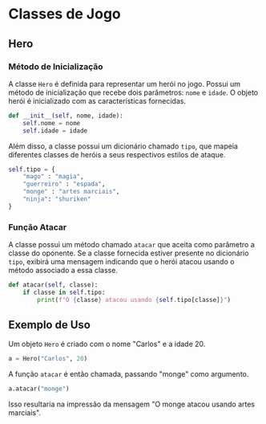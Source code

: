 # Classes de Jogo

## Hero

### Método de Inicialização

A classe `Hero` é definida para representar um herói no jogo. Possui um método de inicialização que recebe dois parâmetros: `nome` e `idade`. O objeto herói é inicializado com as características fornecidas.

```python
def __init__(self, nome, idade):
    self.nome = nome
    self.idade = idade
```

Além disso, a classe possui um dicionário chamado `tipo`, que mapeia diferentes classes de heróis a seus respectivos estilos de ataque.

```python
self.tipo = {
    "mago" : "magia",
    "guerreiro" : "espada",
    "monge" : "artes marciais",
    "ninja": "shuriken"
}
```

### Função Atacar

A classe possui um método chamado `atacar` que aceita como parâmetro a classe do oponente. Se a classe fornecida estiver presente no dicionário `tipo`, exibirá uma mensagem indicando que o herói atacou usando o método associado a essa classe.

```python
def atacar(self, classe):
    if classe in self.tipo:
        print(f"O {classe} atacou usando {self.tipo[classe]}")
```

## Exemplo de Uso

Um objeto `Hero` é criado com o nome "Carlos" e a idade 20.

```python
a = Hero("Carlos", 20)
```

A função `atacar` é então chamada, passando "monge" como argumento.

```python
a.atacar("monge")
```

Isso resultaria na impressão da mensagem "O monge atacou usando artes marciais".
